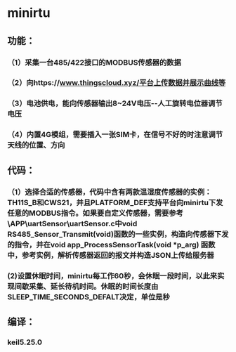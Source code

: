 # minirtu
## 功能：
### （1）采集一台485/422接口的MODBUS传感器的数据
### （2）向https://www.thingscloud.xyz/平台上传数据并展示曲线等
### （3）电池供电，能向传感器输出8~24V电压--人工旋转电位器调节电压
### （4）内置4G模组，需要插入一张SIM卡，在信号不好的时注意调节天线的位置、方向

## 代码：
### （1）选择合适的传感器，代码中含有两款温湿度传感器的实例：TH11S_B和CWS21，并且PLATFORM_DEF支持平台向minirtu下发任意的MODBUS指令。如果要自定义传感器，需要参考\APP\uartSensor\uartSensor.c中void RS485_Sensor_Transmit(void)函数的一些实例，构造向传感器下发的指令，并在void app_ProcessSensorTask(void *p_arg) 函数中，参考实例，解析传感器返回的报文并构造JSON上传给服务器
###  (2)设置休眠时间，minirtu每工作60秒，会休眠一段时间，以此来实现间歇采集、延长待机时间。休眠的时间长度由SLEEP_TIME_SECONDS_DEFALT决定，单位是秒

## 编译：
### keil5.25.0
